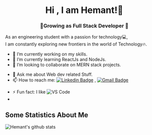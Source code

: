 <h1 align="center"> Hi <Developers/>, I am Hemant!👋 </h1>
<h3 align="center">🚀Growing as Full Stack Developer 🚀</h3>


<!-- 
**hemant14050/hemant14050** is a ✨ _special_ ✨ repository because its `README.md` (this file) appears on your GitHub profile.

Here are some ideas to get you started:
 -->
<p> As an engineering student with a passion for technology💻, <br>I am constantly exploring new frontiers in the world of Technology🔥.</p>

- 🔭 I’m currently working on my skills.
- 🌱 I’m currently learning ReactJs and NodeJs.
- 👯 I’m looking to collaborate on MERN stack projects.
<!-- - 🤔 I’m looking for help with ... -->
- 💬 Ask me about Web dev related Stuff.
- 📫 How to reach me: [![Linkedin Badge](https://img.shields.io/badge/-LinkedIn-blue?style=flat-square&logo=Linkedin&logoColor=white&link=)](https://www.linkedin.com/in/hemant14050/) 
, [![Gmail Badge](https://img.shields.io/badge/-Gmail-c14438?style=flat-square&logo=Gmail&logoColor=white&link=mailto:hemant14050@gmail.com)](mailto:hemant14050@gmail.com)
<!-- - 😄 Pronouns: ... -->
- ⚡ Fun fact: I like ![VS Code](http://img.shields.io/badge/-VS%20Code-007ACC?style=flat-square&logo=visual-studio-code&logoColor=ffffff)
- 
## Some Statistics About Me
![Hemant's github stats](https://github-readme-stats.vercel.app/api?username=hemant14050&include_all_commits=true&count_private=true&show_owner=true&show_icons=true&theme=merko)<br>
